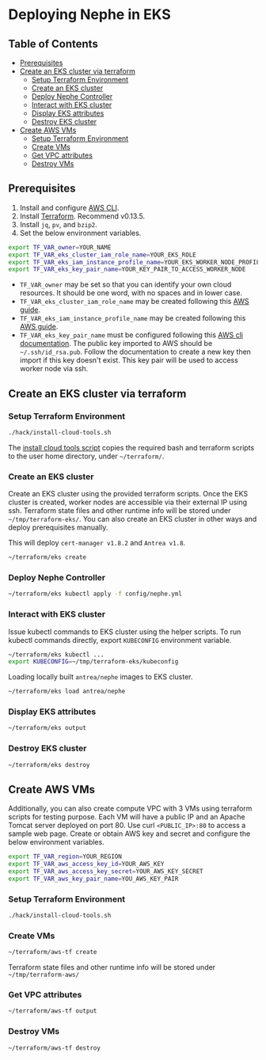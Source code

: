 # Deploying Nephe in EKS

## Table of Contents

<!-- toc -->
- [Prerequisites](#prerequisites)
- [Create an EKS cluster via terraform](#create-an-eks-cluster-via-terraform)
  - [Setup Terraform Environment](#setup-terraform-environment)
  - [Create an EKS cluster](#create-an-eks-cluster)
  - [Deploy Nephe Controller](#deploy-nephe-controller)
  - [Interact with EKS cluster](#interact-with-eks-cluster)
  - [Display EKS attributes](#display-eks-attributes)
  - [Destroy EKS cluster](#destroy-eks-cluster)
- [Create AWS VMs](#create-aws-vms)
  - [Setup Terraform Environment](#setup-terraform-environment-1)
  - [Create VMs](#create-vms)
  - [Get VPC attributes](#get-vpc-attributes)
  - [Destroy VMs](#destroy-vms)
<!-- /toc -->

## Prerequisites

1. Install and configure [AWS CLI](https://docs.aws.amazon.com/cli/latest/userguide/cli-chap-install.html).
2. Install [Terraform](https://learn.hashicorp.com/terraform/getting-started/install.html). Recommend v0.13.5.
3. Install `jq`, `pv`, and `bzip2`.
4. Set the below environment variables.

```bash
export TF_VAR_owner=YOUR_NAME
export TF_VAR_eks_cluster_iam_role_name=YOUR_EKS_ROLE
export TF_VAR_eks_iam_instance_profile_name=YOUR_EKS_WORKER_NODE_PROFILE
export TF_VAR_eks_key_pair_name=YOUR_KEY_PAIR_TO_ACCESS_WORKER_NODE
```

- `TF_VAR_owner` may be set so that you can identify your own cloud resources.
  It should be one word, with no spaces and in lower case.
- `TF_VAR_eks_cluster_iam_role_name` may be created following this [AWS guide](https://docs.aws.amazon.com/eks/latest/userguide/service_IAM_role.html#create-service-role).
- `TF_VAR_eks_iam_instance_profile_name` may be created following this [AWS guide](https://docs.aws.amazon.com/eks/latest/userguide/create-node-role.html).
- `TF_VAR_eks_key_pair_name` must be configured following this
  [AWS cli documentation](https://awscli.amazonaws.com/v2/documentation/api/latest/reference/ec2/import-key-pair.html).
  The public key imported to AWS should be `~/.ssh/id_rsa.pub`. Follow the
  documentation to create a new key then import if this key doesn't exist. This
  key pair will be used to access worker node via ssh.

## Create an EKS cluster via terraform

### Setup Terraform Environment

```bash
./hack/install-cloud-tools.sh
```

The [install cloud tools script](../hack/install-cloud-tools.sh) copies the
required bash and terraform scripts to the user home directory, under
`~/terraform/`.

### Create an EKS cluster

Create an EKS cluster using the provided terraform scripts. Once the EKS cluster
is created, worker nodes are accessible via their external IP using ssh. 
Terraform state files and other runtime info will be stored under
`~/tmp/terraform-eks/`. You can also create an EKS cluster in other ways and
deploy prerequisites manually.

This will deploy `cert-manager v1.8.2` and `Antrea v1.8`.

```bash
~/terraform/eks create
```

### Deploy Nephe Controller

```bash
~/terraform/eks kubectl apply -f config/nephe.yml
```

### Interact with EKS cluster

Issue kubectl commands to EKS cluster using the helper scripts. To run kubectl
commands directly, export `KUBECONFIG` environment variable.

```bash
~/terraform/eks kubectl ...
export KUBECONFIG=~/tmp/terraform-eks/kubeconfig
```

Loading locally built `antrea/nephe` images to EKS cluster.

```bash
~/terraform/eks load antrea/nephe
```

### Display EKS attributes

```bash
~/terraform/eks output
```

### Destroy EKS cluster

```bash
~/terraform/eks destroy
```

## Create AWS VMs

Additionally, you can also create compute VPC with 3 VMs using terraform
scripts for testing purpose. Each VM will have a public IP and an Apache Tomcat
server deployed on port 80. Use curl `<PUBLIC_IP>:80` to access a sample web
page. Create or obtain AWS key and secret and configure the below environment
variables.

```bash
export TF_VAR_region=YOUR_REGION
export TF_VAR_aws_access_key_id=YOUR_AWS_KEY
export TF_VAR_aws_access_key_secret=YOUR_AWS_KEY_SECRET
export TF_VAR_aws_key_pair_name=YOU_AWS_KEY_PAIR
```

### Setup Terraform Environment

```bash
./hack/install-cloud-tools.sh
```

### Create VMs

```bash
~/terraform/aws-tf create
```

Terraform state files and other runtime info will be stored under
`~/tmp/terraform-aws/`

### Get VPC attributes

```bash
~/terraform/aws-tf output
```

### Destroy VMs

```bash
~/terraform/aws-tf destroy
```
